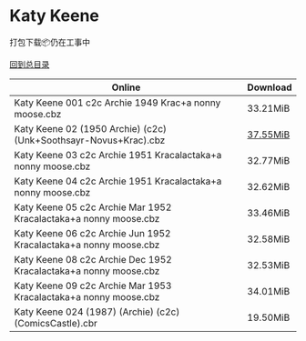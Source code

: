 # Katy Keene

打包下载📦仍在工事中

[回到总目录](/Catalogs.md)







Online | Download
--- | ---
Katy Keene 001 c2c Archie 1949 Krac+a nonny moose.cbz | 33.21MiB
Katy Keene 02 (1950 Archie) (c2c) (Unk+Soothsayr-Novus+Krac).cbz | [37.55MiB](https://pan.baidu.com/s/1b9YYse#list/path=%2FNovus%20-%20Week%20of%202017%20Q2%2FNovus%20-%20Week%20of%202017-04-12%2F%E3%82%AF%E3%82%AF%E3%82%A4%E3%82%A6%E3%82%BF%E3%82%AA%E3%82%A4%E3%82%AD%E3%82%B1%E3%82%AF%E3%82%B5%E3%82%AD%E3%82%B9%E3%82%AF%E3%82%B1%E3%82%A6%E3%82%AA%E3%82%AB%E3%82%BF%E3%82%B9%E3%82%B5%E3%82%A4%E3%82%B5%E3%82%B1%E3%82%A2%E3%82%B7%E3%82%AF%E3%82%BD%E3%82%A6%E3%82%BF%E3%82%AB%E3%82%A2&parentPath=%2FNovus%20-%20Week%20of%202017%20Q2)
Katy Keene 03 c2c Archie 1951 Kracalactaka+a nonny moose.cbz | 32.77MiB
Katy Keene 04 c2c Archie 1951 Kracalactaka+a nonny moose.cbz | 32.62MiB
Katy Keene 05 c2c Archie Mar 1952 Kracalactaka+a nonny moose.cbz | 33.46MiB
Katy Keene 06 c2c Archie Jun 1952 Kracalactaka+a nonny moose.cbz | 32.58MiB
Katy Keene 08 c2c Archie Dec 1952 Kracalactaka+a nonny moose.cbz | 32.53MiB
Katy Keene 09 c2c Archie Mar 1953 Kracalactaka+a nonny moose.cbz | 34.01MiB
Katy Keene 024 (1987) (Archie) (c2c) (ComicsCastle).cbr | 19.50MiB